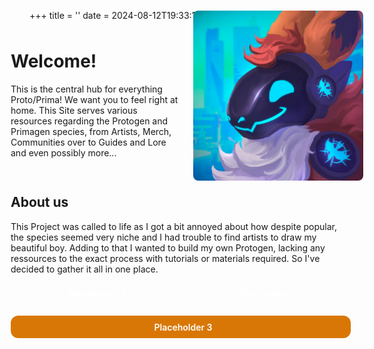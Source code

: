 +++
title = ''
date = 2024-08-12T19:33:18+02:00
draft = false
+++

<style>
.mb-2.text-4xl.font-extrabold.text-neutral-800 {
   display: none;
}
</style>

<style>
    .container, .button-wrapper {
        display: flex;
        align-items: center;
        max-width: 800px;
        margin: -50px;
        background: transparent;
        padding: 20px;
        border-radius: 8px;
    }
    .text {
        flex: 1;
        padding-right: 20px;
        text-align: left;
    }
    .image {
        flex: 1;
    }
    .image img {
        max-width: 100%;
        height: auto;
        border-radius: 8px;
    }
</style>

<style>

.grid {
    display: grid;
    gap: 0.5rem;
}

.buttons {
    display: grid;
    gap: 1rem;
}
.btn {
    display: inline-flex;
    align-items: center;
    justify-content: center;
    padding: 0.6rem;
    border-radius: 0.75rem;
    font-weight: 600;
    text-decoration: none;
    transition: background-color 0.3s, transform 0.3s;
}
.btn-primary {
    background-color: #d97706;
    color: #ffffff;
}
.btn-primary:hover {
    background-color: #b45309;
    border-radius: 0.75rem;
}
.btn-secondary {
    background-color: rgba(255, 255, 255, 0.1);
    color: #ffffff;
}
.btn-secondary:hover {
    background-color: rgba(255, 255, 255, 0.2);
    border-radius: 0.75rem;
}
.btn i {
    margin-right: 0.5rem;
}
</style>

<div class="container">
<div class="text">
    <h1>Welcome!</h1>
    <p>This is the central hub for everything Proto/Prima! We want you to feel right at home. This Site serves various resources regarding the Protogen and Primagen species, from Artists, Merch, Communities over to Guides and Lore and even possibly more...</p>
</div>
<div class="image">
    <img src="placeholder.png" alt="Placeholder Image">
</div>
</div>

<div class="container">
<div style="text-align: left; margin: 0 auto; max-width: 600px;" class="text">
<h2>About us</h2>

This Project was called to life as I got a bit annoyed about how despite popular, the species seemed very niche and I had trouble to find artists to draw my beautiful boy. Adding to that I wanted to build my own Protogen, lacking any ressources to the exact process with tutorials or materials required. So I've decided to gather it all in one place.
 <div class="buttons">
      <div class="grid" style="grid-template-columns: 1fr 1fr;">
          <a href="https://kai.shibabox.eu" class="btn btn-secondary">
              <i class="far fa-image"></i> Placeholder 1
          </a>
          <a href="https://mike.shibabox.eu" class="btn btn-secondary">
              <i class="far fa-image"></i> Placeholder 2
          </a>
      </div>
          <a href="https://ko-fi.com/shibabox" class="btn btn-primary">
          <i class="fas fa-mug-hot"></i> Placeholder 3
          </a>
  </div>
</div>
</div>
<br>
<br>